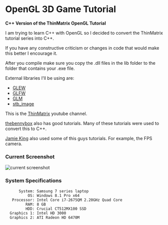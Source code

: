 # OpenGL 3D Game Tutorial
**C++ Version of the ThinMatrix OpenGL Tutorial**

I am trying to learn C++ with OpenGL so I decided to convert the ThinMatrix tutorial series into C++.

If you have any constructive criticism or changes in code that would make this better I encourage it.

After you compile make sure you copy the .dll files in the lib folder to the folder that contains your .exe file.

External libraries I'll be using are:
- [GLEW](http://glew.sourceforge.net/)
- [GLFW](http://www.glfw.org/)
- [GLM](http://glm.g-truc.net/0.9.6/index.html)
- [stb_image](https://github.com/nothings/stb)

This is the [ThinMatrix](https://www.youtube.com/user/ThinMatrix) youtube channel.

[thebennybox](https://www.youtube.com/user/thebennybox) also has good tutorials. Many of these tutorials were used to convert this to C++.

[Jamie King](https://www.youtube.com/user/1kingja) also used some of this guys tutorials. For example, the FPS camera.

### Current Screenshot ###
![current screenshot](https://github.com/iZastic/OpenGL_3D_Game_Tutorial/blob/master/current.png)

### System Specifications ###
          System: Samsung 7 series laptop
              OS: Windows 8.1 Pro x64
       Processor: Intel Core i7-2675QM 2.20GHz Quad Core
             RAM: 8 GB
             HDD: Crucial CT512MX100 SSD
      Graphics 1: Intel HD 3000
      Graphics 2: ATI Radeon HD 6470M
